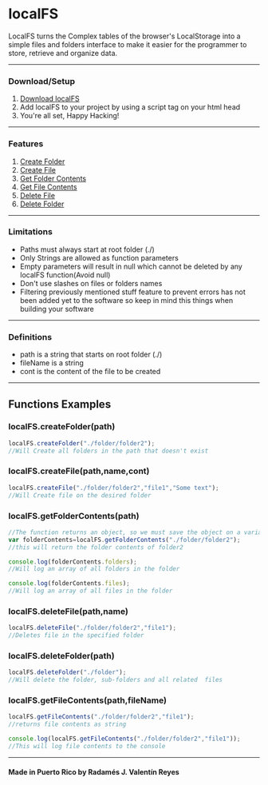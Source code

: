 # localFS

LocalFS turns the Complex tables of the browser's LocalStorage into a simple files and folders interface to make it easier for the programmer to store, retrieve and organize data.

--------------------
### Download/Setup
1. <a href="localFSlibrary.js" download="localFSlibrary.js">Download localFS</a>
2. Add localFS to your project by using a script tag on your html head
3. You're all set, Happy Hacking!
---------------------
### Features 
1. [Create Folder](#localfscreatefilepathnamecont)
2. [Create File](#localfscreatefilepathnamecont)
3. [Get Folder Contents](#localfsgetfoldercontentspath)
4. [Get File Contents](#localfsgetfilecontentspathfilename)
5. [Delete File](#localfsdeletefilepathname)
6. [Delete Folder](#localfsdeletefolderpath)

-----------------------
### Limitations
- Paths must always start at root folder (./)
- Only Strings are allowed as function parameters
- Empty parameters will result in null which cannot be deleted by any localFS function(Avoid null)
- Don't use slashes on files or folders names
- Filtering previously mentioned stuff feature to prevent errors has not been added yet to the software so keep in mind this things when building your software

------------------------------------------------
### Definitions
- path is a string that starts on root folder (./)
- fileName is a string
- cont is the content of the file to be created

-------------------------------------------------
## Functions Examples
### localFS.createFolder(path)
```javascript
localFS.createFolder("./folder/folder2");
//Will Create all folders in the path that doesn't exist
```
### localFS.createFile(path,name,cont)
```javascript
localFS.createFile("./folder/folder2","file1","Some text");
//Will Create file on the desired folder
```
### localFS.getFolderContents(path)
```javascript
//The function returns an object, so we must save the object on a variable
var folderContents=localFS.getFolderContents("./folder/folder2");
//this will return the folder contents of folder2

console.log(folderContents.folders);
//Will log an array of all folders in the folder

console.log(folderContents.files);
//Will log an array of all files in the folder
```
### localFS.deleteFile(path,name)
```javascript
localFS.deleteFile("./folder/folder2","file1");
//Deletes file in the specified folder
```
### localFS.deleteFolder(path)
```javascript
localFS.deleteFolder("./folder");
//Will delete the folder, sub-folders and all related  files
```
### localFS.getFileContents(path,fileName)
```javascript
localFS.getFileContents("./folder/folder2","file1");
//returns file contents as string

console.log(localFS.getFileContents("./folder/folder2","file1"));
//This will log file contents to the console
```
----------------------------------------------------
#### Made in Puerto Rico by Radamés J. Valentín Reyes